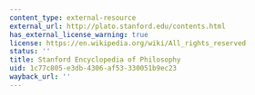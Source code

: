 ```yaml
---
content_type: external-resource
external_url: http://plato.stanford.edu/contents.html
has_external_license_warning: true
license: https://en.wikipedia.org/wiki/All_rights_reserved
status: ''
title: Stanford Encyclopedia of Philosophy
uid: 1c77c805-e3db-4306-af53-330051b9ec23
wayback_url: ''
---
```

